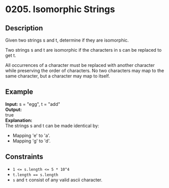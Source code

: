 # 0205. Isomorphic Strings

## Description

Given two strings s and t, determine if they are isomorphic.

Two strings s and t are isomorphic if the characters in s can be replaced to get t.

All occurrences of a character must be replaced with another character while preserving the order of characters. No two characters may map to the same character, but a character may map to itself.

## Example

**Input:**
s = "egg", t = "add"
<br>
**Output:**
<br>
true
<br>
**Explanation:**
<br>
The strings s and t can be made identical by:

- Mapping 'e' to 'a'.
- Mapping 'g' to 'd'.

## Constraints

- `1 <= s.length <= 5 * 10^4`
- `t.length == s.length`
- `s` and `t` consist of any valid ascii character.
